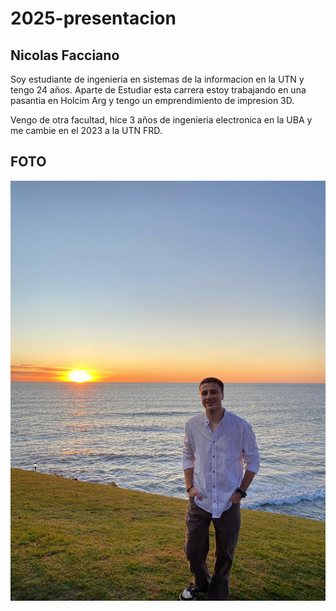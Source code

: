 # 2025-presentacion
## Nicolas Facciano
Soy estudiante de ingenieria en sistemas de la informacion en la UTN y tengo 24 años.
Aparte de Estudiar esta carrera estoy trabajando en una pasantia en Holcim Arg y tengo un emprendimiento de impresion 3D.

Vengo de otra facultad, hice 3 años de ingenieria electronica en la UBA y me cambie en el 2023 a la UTN FRD.

## FOTO 
![Mi foto](Foto-presentacion.jpg)
